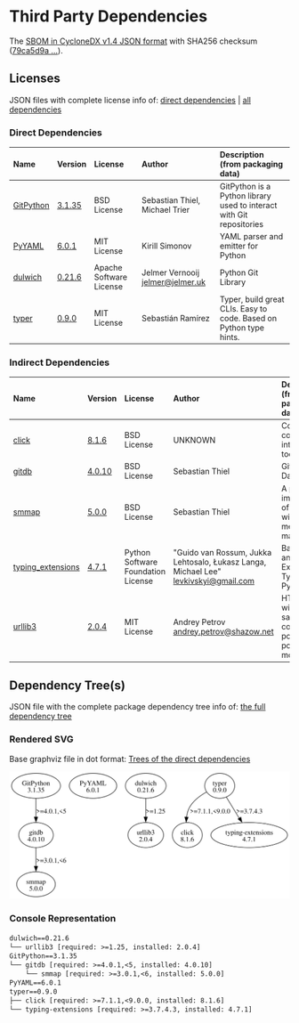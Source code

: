 # Third Party Dependencies

<!--[[[fill sbom_sha256()]]]-->
The [SBOM in CycloneDX v1.4 JSON format](https://git.sr.ht/~sthagen/putki/blob/default/etc/sbom/cdx.json) with SHA256 checksum ([79ca5d9a ...](https://git.sr.ht/~sthagen/putki/blob/default/etc/sbom/cdx.json.sha256 "sha256:79ca5d9a36b3250b8a4a400ef98baa53a44f586ced21c1a1231918b8b103dee3")).
<!--[[[end]]] (checksum: 46c065b32b0d9790d2e768b6e8b82460)-->
## Licenses 

JSON files with complete license info of: [direct dependencies](direct-dependency-licenses.json) | [all dependencies](all-dependency-licenses.json)

### Direct Dependencies

<!--[[[fill direct_dependencies_table()]]]-->
| Name                                                           | Version                                              | License                 | Author                             | Description (from packaging data)                                    |
|:---------------------------------------------------------------|:-----------------------------------------------------|:------------------------|:-----------------------------------|:---------------------------------------------------------------------|
| [GitPython](https://github.com/gitpython-developers/GitPython) | [3.1.35](https://pypi.org/project/GitPython/3.1.35/) | BSD License             | Sebastian Thiel, Michael Trier     | GitPython is a Python library used to interact with Git repositories |
| [PyYAML](https://pyyaml.org/)                                  | [6.0.1](https://pypi.org/project/PyYAML/6.0.1/)      | MIT License             | Kirill Simonov                     | YAML parser and emitter for Python                                   |
| [dulwich](https://www.dulwich.io/)                             | [0.21.6](https://pypi.org/project/dulwich/0.21.6/)   | Apache Software License | Jelmer Vernooij <jelmer@jelmer.uk> | Python Git Library                                                   |
| [typer](https://github.com/tiangolo/typer)                     | [0.9.0](https://pypi.org/project/typer/0.9.0/)       | MIT License             | Sebastián Ramírez                  | Typer, build great CLIs. Easy to code. Based on Python type hints.   |
<!--[[[end]]] (checksum: 7124b067066b67671d682a5c683edc75)-->

### Indirect Dependencies

<!--[[[fill indirect_dependencies_table()]]]-->
| Name                                                                | Version                                                    | License                            | Author                                                                                | Description (from packaging data)                                      |
|:--------------------------------------------------------------------|:-----------------------------------------------------------|:-----------------------------------|:--------------------------------------------------------------------------------------|:-----------------------------------------------------------------------|
| [click](https://palletsprojects.com/p/click/)                       | [8.1.6](https://pypi.org/project/click/8.1.6/)             | BSD License                        | UNKNOWN                                                                               | Composable command line interface toolkit                              |
| [gitdb](https://github.com/gitpython-developers/gitdb)              | [4.0.10](https://pypi.org/project/gitdb/4.0.10/)           | BSD License                        | Sebastian Thiel                                                                       | Git Object Database                                                    |
| [smmap](https://github.com/gitpython-developers/smmap)              | [5.0.0](https://pypi.org/project/smmap/5.0.0/)             | BSD License                        | Sebastian Thiel                                                                       | A pure Python implementation of a sliding window memory map manager    |
| [typing_extensions](https://github.com/python/typing_extensions)    | [4.7.1](https://pypi.org/project/typing_extensions/4.7.1/) | Python Software Foundation License | "Guido van Rossum, Jukka Lehtosalo, Łukasz Langa, Michael Lee" <levkivskyi@gmail.com> | Backported and Experimental Type Hints for Python 3.7+                 |
| [urllib3](https://github.com/urllib3/urllib3/blob/main/CHANGES.rst) | [2.0.4](https://pypi.org/project/urllib3/2.0.4/)           | MIT License                        | Andrey Petrov <andrey.petrov@shazow.net>                                              | HTTP library with thread-safe connection pooling, file post, and more. |
<!--[[[end]]] (checksum: 9930fd2c09995c9a59d48b66ad984607)-->

## Dependency Tree(s)

JSON file with the complete package dependency tree info of: [the full dependency tree](package-dependency-tree.json)

### Rendered SVG

Base graphviz file in dot format: [Trees of the direct dependencies](package-dependency-tree.dot.txt)

<img src="./package-dependency-tree.svg" alt="Trees of the direct dependencies" title="Trees of the direct dependencies"/>

### Console Representation

<!--[[[fill dependency_tree_console_text()]]]-->
````console
dulwich==0.21.6
└── urllib3 [required: >=1.25, installed: 2.0.4]
GitPython==3.1.35
└── gitdb [required: >=4.0.1,<5, installed: 4.0.10]
    └── smmap [required: >=3.0.1,<6, installed: 5.0.0]
PyYAML==6.0.1
typer==0.9.0
├── click [required: >=7.1.1,<9.0.0, installed: 8.1.6]
└── typing-extensions [required: >=3.7.4.3, installed: 4.7.1]
````
<!--[[[end]]] (checksum: f8f7b9d18bf0f5ce3e3822f1f126b67d)-->
